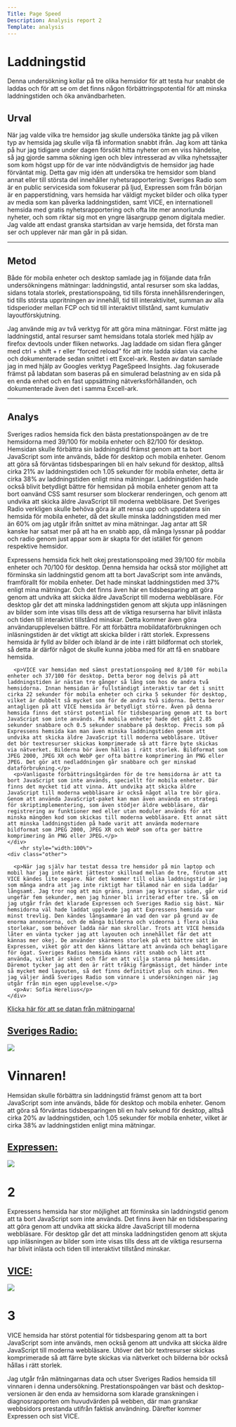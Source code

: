 ```yaml
---
Title: Page Speed
Description: Analysis report 2
Template: analysis
---
```

Laddningstid
=======================
<div class="report">
    <div class="selection">
      <p class="intro">Denna undersökning kollar på tre olika hemsidor för att testa hur snabbt de laddas och för att se om det finns någon förbättringspotential för att minska laddningstiden och öka användbarheten.</p>
      <h2>Urval</h2>
      <p>När jag valde vilka tre hemsidor jag skulle undersöka tänkte jag på vilken typ av hemsida jag skulle vilja få information snabbt ifrån. Jag kom att tänka på hur jag tidigare under dagen försökt hitta nyheter om en viss händelse, så jag gjorde samma sökning igen och blev intresserad av vilka nyhetssajter som kom högst upp för de var inte nödvändigtvis de hemsidor jag hade förväntat mig. Detta gav mig idén att undersöka tre hemsidor som bland annat eller till största del innehåller nyhetsrapportering: Sveriges Radio som är en public servicesida som fokuserar på ljud, Expressen som från början är en papperstidning, vars hemsida har väldigt mycket bilder och olika typer av media som kan påverka laddningstiden, samt VICE, en internationell hemsida med gratis nyhetsrapportering och ofta lite mer annorlunda nyheter, och som riktar sig mot en yngre läsargrupp genom digitala medier. Jag valde att endast granska startsidan av varje hemsida, det första man ser och upplever när man går in på sidan.</p>
    </div>
        <hr style="width:100%">
    <div class="method">
      <h2>Metod</h2>
      <p>Både för mobila enheter och desktop samlade jag in följande data från undersökningens mätningar: laddningstid, antal resurser som ska laddas, sidans totala storlek, prestationspoäng, tid tills första innehållsrenderingen, tid tills största uppritningen av innehåll, tid till interaktivitet, summan av alla tidsperioder mellan FCP och tid till interaktivt tillstånd, samt kumulativ layoutförskjutning.</p> <p>Jag använde mig av två verktyg för att göra mina mätningar. Först mätte jag laddningstid, antal resurser samt hemsidans totala storlek med hjälp av firefox devtools under fliken networks. Jag laddade om sidan flera gånger med ctrl + shift + r eller ”forced reload” för att inte ladda sidan via cache och dokumenterade sedan snittet i ett Excel-ark. Resten av datan samlade jag in med hjälp av Googles verktyg PageSpeed Insights. Jag fokuserade främst på labdatan som baseras på en simulerad belastning av en sida på en enda enhet och en fast uppsättning nätverksförhållanden, och dokumenterade även det i samma Excell-ark.</p>
    </div>
        <hr style="width:100%">
    <div class="analysis">
      <h2>Analys</h2>
      <p>Sveriges radios hemsida fick den bästa prestationspoängen av de tre hemsidorna med 39/100 för mobila enheter och 82/100 för desktop. Hemsidan skulle förbättra sin laddningstid främst genom att ta bort JavaScript som inte används, både för desktop och mobila enheter. Genom att göra så förväntas tidsbesparingen bli en halv sekund för desktop, alltså cirka 21% av laddningstiden och 1.05 sekunder för mobila enheter, detta är cirka 38% av laddningstiden enligt mina mätningar. Laddningstiden hade också blivit betydligt bättre för hemsidan på mobila enheter genom att ta bort oanvänd CSS samt resurser som blockerar renderingen, och genom att undvika att skicka äldre JavaScript till moderna webbläsare. Det Sveriges Radio verkligen skulle behöva göra är att rensa upp och uppdatera sin hemsida för mobila enheter, då det skulle minska laddningstiden med mer än 60% om jag utgår ifrån snittet av mina mätningar. Jag antar att SR kanske har satsat mer på att ha en snabb app, då många lyssnar på poddar och radio genom just appar som är skapta för det istället för genom respektive hemsidor.</p>
      <p>Expressens hemsida fick helt okej prestationspoäng med 39/100 för mobila enheter och 70/100 för desktop. Denna hemsida har också stor möjlighet att förminska sin laddningstid genom att ta bort JavaScript som inte används, framförallt för mobila enheter. Det hade minskat laddningstiden med 37% enligt mina mätningar. Och det finns även här en tidsbesparing att göra genom att undvika att skicka äldre JavaScript till moderna webbläsare. För desktop går det att minska laddningstiden genom att skjuta upp inläsningen av bilder som inte visas tills dess att de viktiga resurserna har blivit inlästa och tiden till interaktivt tillstånd minskar. Detta kommer även göra användarupplevelsen bättre. För att förbättra mobildataförbrukningen och inläsningstiden är det viktigt att skicka bilder i rätt storlek. Expressens hemsida är fylld av bilder och ibland är de inte i rätt bildformat och storlek, så detta är därför något de skulle kunna jobba med för att få en snabbare hemsida.</p>

      <p>VICE var hemsidan med sämst prestationspoäng med 8/100 för mobila enheter och 37/100 för desktop. Detta beror nog delvis på att laddningstiden är nästan tre gånger så lång som hos de andra två hemsidorna. Innan hemsidan är fullständigt interaktiv tar det i snitt cirka 22 sekunder för mobila enheter och cirka 5 sekunder för desktop, vilket är dubbelt så mycket som för de andra två sidorna. Detta beror antagligen på att VICE hemsida är betydligt större. Även på denna hemsida finns det störst potential för tidsbesparing genom att ta bort JavaScript som inte används. På mobila enheter hade det gått 2.85 sekunder snabbare och 0.5 sekunder snabbare på desktop. Precis som på Expressens hemsida kan man även minska laddningstiden genom att undvika att skicka äldre JavaScript till moderna webbläsare. Utöver det bör textresurser skickas komprimerade så att färre byte skickas via nätverket. Bilderna bör även hållas i rätt storlek. Bildformat som JPEG 2000, JPEG XR och WebP ger ofta bättre komprimering än PNG eller JPEG. Det gör att nedladdningen går snabbare och ger minskad dataförbrukning.</p>
      <p>Vanligaste förbättringsåtgärden för de tre hemsidorna är att ta bort JavaScript som inte används, speciellt för mobila enheter. Där finns det mycket tid att vinna. Att undvika att skicka äldre JavaScript till moderna webbläsare är också något alla tre bör göra. Genom att använda JavaScript-paket kan man även använda en strategi för skriptimplementering, som även stödjer äldre webbläsare, där registrering av funktioner med eller utan moduler används för att minska mängden kod som skickas till moderna webbläsare. Ett annat sätt att minska laddningstiden på hade varit att använda modernare bildformat som JPEG 2000, JPEG XR och WebP som ofta ger bättre komprimering än PNG eller JPEG.</p>
    </div>
        <hr style="width:100%">
    <div class="other">

      <p>När jag själv har testat dessa tre hemsidor på min laptop och mobil har jag inte märkt jättestor skillnad mellan de tre, förutom att VICE kändes lite segare. När det kommer till olika laddningstid är jag som många andra att jag inte riktigt har tålamod när en sida laddar långsamt. Jag tror nog att min gräns, innan jag kryssar sidan, går vid ungefär fem sekunder, men jag hinner bli irriterad efter tre. Så om jag utgår från det klarade Expressen och Sveriges Radio sig bäst. När hemsidorna väl hade laddat upplevde jag att Expressens hemsida var minst trevlig. Den kändes långsammare än vad den var på grund av de enorma annonserna, och de många bilderna och videorna i flera olika storlekar, som behöver ladda när man skrollar. Trots att VICE hemsida låter en vänta tycker jag att layouten och innehållet får det att kännas mer okej. De använder skärmens storlek på ett bättre sätt än Expressen, viket gör att den känns lättare att använda och behagligare för ögat. Sveriges Radios hemsida känns rätt snabb och lätt att använda, vilket är skönt och får en att vilja stanna på hemsidan. Däremot tycker jag att den är rätt tråkig färgmässigt, det händer inte så mycket med layouten, så det finns definitivt plus och minus. Men jag väljer ändå Sveriges Radio som vinnare i undersökningen när jag utgår från min egen upplevelse.</p>
      <p>Av: Sofia Herelius</p>
    </div>
</div>


<div class="result">
<a href="https://docs.google.com/spreadsheets/d/12pmtGvvx3OwpVI7uyk0be4s0UTppL5j7T5e2SlWtE6Q/edit?usp=sharing" target="_blank"><p class="r-link">Klicka här för att se datan från mätningarna!</p></a>

<a href="https://sverigesradio.se/"><h2>Sveriges Radio:</h2></a>
<div class="mini">
    <img class="page-img load sr" src="../assets/img/sr.png">
    <h1 class="centered">Vinnaren!</h1>
</div>
<div class="result-txt">
    <p>Hemsidan skulle förbättra sin laddningstid främst genom att ta bort JavaScript som inte används, både för desktop och mobila enheter. Genom att göra så förväntas tidsbesparingen bli en halv sekund för desktop, alltså cirka 20% av laddningstiden, och 1.05 sekunder för mobila enheter, vilket är cirka 38% av laddningstiden enligt mina mätningar.</p>
</div>

<a href="https://www.expressen.se/"><h2>Expressen:</h2></a>
<div class="mini">
    <img class="page-img load" src="../assets/img/expressen.png">
    <h1 class="centered">2</h1>
</div>


<div class="result-txt">
    <p>Expressens hemsida har stor möjlighet att förminska sin laddningstid genom att ta bort JavaScript som inte används. Det finns även här en tidsbesparing att göra genom att undvika att skicka äldre JavaScript till moderna webbläsare. För desktop går det att minska laddningstiden genom att skjuta upp inläsningen av bilder som inte visas tills dess att de viktiga resurserna har blivit inlästa och tiden till interaktivt tillstånd minskar.</p>
</div>

<a href="https://www.vice.com/en"><h2>VICE:</h2></a>
<div class="mini">
    <img class="page-img load" src="../assets/img/vice.png">
    <h1 class="centered">3</h1>
</div>

<div class="result-txt">
    <p>VICE hemsida har störst potential för tidsbesparing genom att ta bort JavaScript som inte används, men också genom att undvika att skicka äldre JavaScript till moderna webbläsare. Utöver det bör textresurser skickas komprimerade så att färre byte skickas via nätverket och bilderna bör också hållas i rätt storlek. </p>
</div>
<div class="winner-txt">
      <p>Jag utgår från mätningarnas data och utser Sveriges Radios hemsida till vinnaren i denna undersökning. Prestationspoängen var bäst och desktop-versionen är den enda av hemsidorna som klarade granskningen i diagnosrapporten om huvudvärden på webben, där man granskar webbsidors prestanda utifrån faktisk användning. Därefter kommer Expressen och sist VICE.<p>
</div>
</div>
